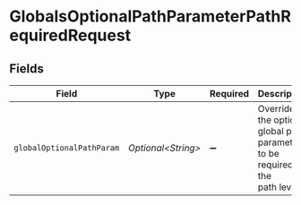 # GlobalsOptionalPathParameterPathRequiredRequest


## Fields

| Field                                                                           | Type                                                                            | Required                                                                        | Description                                                                     |
| ------------------------------------------------------------------------------- | ------------------------------------------------------------------------------- | ------------------------------------------------------------------------------- | ------------------------------------------------------------------------------- |
| `globalOptionalPathParam`                                                       | *Optional\<String>*                                                             | :heavy_minus_sign:                                                              | Overrides the optional global path parameter to be required at the<br/>path level.<br/> |